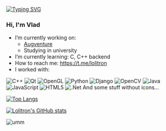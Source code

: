 [![Typing SVG](https://readme-typing-svg.herokuapp.com?font=Fira+Code&size=12&width=435&lines=found+cool+widget;+too+bad+i+can't+compose+a+single+line)](https://git.io/typing-svg)

### Hi, I'm Vlad
<!--
**Lolitron-0/Lolitron-0** is a ✨ _special_ ✨ repository because its `README.md` (this file) appears on your GitHub profile.

Here are some ideas to get you started:
-->

- I’m currently working on:
  * [Augventure](https://github.com/Lolitron-0/augventure)
  * Studying in university 
- I’m currently learning:
C, C++ backend
- How to reach me:
https://t.me/lolitron
- I worked with:

![C++](https://img.shields.io/badge/c++-%2300599C.svg?style=for-the-badge&logo=c%2B%2B&logoColor=white) 
![Qt](https://img.shields.io/badge/Qt-%23217346.svg?style=for-the-badge&logo=Qt&logoColor=white)
![OpenGL](https://img.shields.io/badge/OpenGL-%23FFFFFF.svg?style=for-the-badge&logo=opengl)
![Python](https://img.shields.io/badge/python-3670A0?style=for-the-badge&logo=python&logoColor=ffdd54)
![Django](https://img.shields.io/badge/django-%23092E20.svg?style=for-the-badge&logo=django&logoColor=white)
![OpenCV](https://img.shields.io/badge/opencv-%23white.svg?style=for-the-badge&logo=opencv&logoColor=white)
![Java](https://img.shields.io/badge/java-%23ED8B00.svg?style=for-the-badge&logo=java&logoColor=white)
![JavaScript](https://img.shields.io/badge/javascript-%23323330.svg?style=for-the-badge&logo=javascript&logoColor=%23F7DF1E)
![HTML5](https://img.shields.io/badge/html5-%23E34F26.svg?style=for-the-badge&logo=html5&logoColor=white)
![.Net](https://img.shields.io/badge/.NET-5C2D91?style=for-the-badge&logo=.net&logoColor=white)
And some stuff without icons...
   

[![Top Langs](https://github-readme-stats.vercel.app/api/top-langs/?username=lolitron-0&theme=synthwave)](https://github.com/anuraghazra/github-readme-stats) 

[![Lolitron's GitHub stats](https://github-readme-stats.vercel.app/api?username=lolitron-0&theme=synthwave)](https://github.com/anuraghazra/github-readme-stats)
 
![umm](https://komarev.com/ghpvc/?username=lolitron-0)

